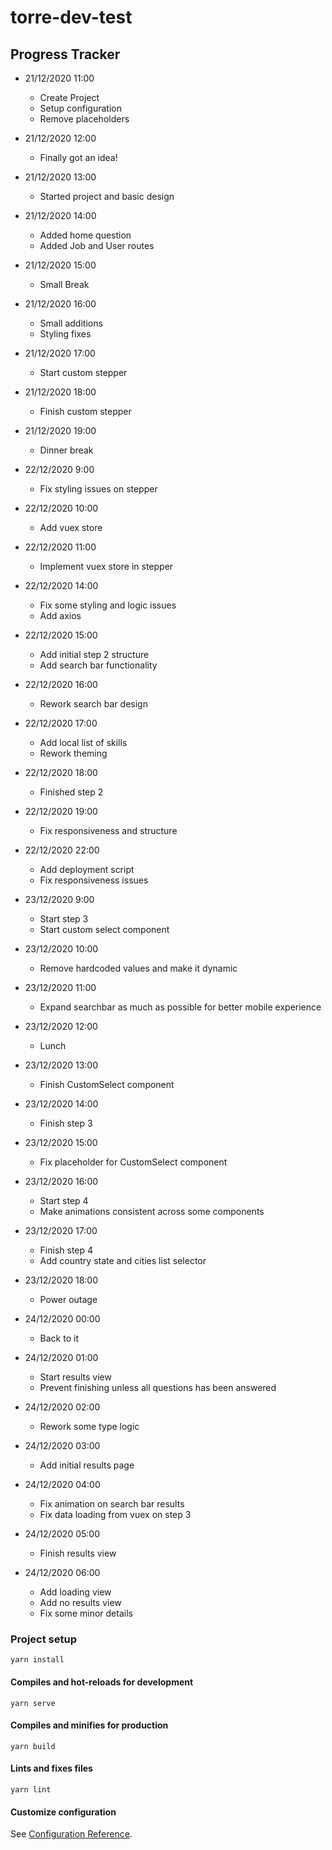 # torre-dev-test

## Progress Tracker

- 21/12/2020 11:00
  - Create Project
  - Setup configuration
  - Remove placeholders

- 21/12/2020 12:00
  - Finally got an idea!

- 21/12/2020 13:00
  - Started project and basic design

- 21/12/2020 14:00
  - Added home question
  - Added Job and User routes

- 21/12/2020 15:00
  - Small Break

- 21/12/2020 16:00
  - Small additions
  - Styling fixes

- 21/12/2020 17:00
  - Start custom stepper

- 21/12/2020 18:00
  - Finish custom stepper

- 21/12/2020 19:00
  - Dinner break

- 22/12/2020 9:00
  - Fix styling issues on stepper

- 22/12/2020 10:00
  - Add vuex store

- 22/12/2020 11:00
  - Implement vuex store in stepper

- 22/12/2020 14:00
  - Fix some styling and logic issues
  - Add axios

- 22/12/2020 15:00
  - Add initial step 2 structure
  - Add search bar functionality

- 22/12/2020 16:00
  - Rework search bar design
  
- 22/12/2020 17:00
  - Add local list of skills
  - Rework theming

- 22/12/2020 18:00
  - Finished step 2

- 22/12/2020 19:00
  - Fix responsiveness and structure

- 22/12/2020 22:00
  - Add deployment script
  - Fix responsiveness issues

- 23/12/2020 9:00
  - Start step 3
  - Start custom select component

- 23/12/2020 10:00
  - Remove hardcoded values and make it dynamic

- 23/12/2020 11:00
  - Expand searchbar as much as possible for better mobile experience

- 23/12/2020 12:00
  - Lunch

- 23/12/2020 13:00
  - Finish CustomSelect component

- 23/12/2020 14:00
  - Finish step 3

- 23/12/2020 15:00
  - Fix placeholder for CustomSelect component

- 23/12/2020 16:00
  - Start step 4
  - Make animations consistent across some components

- 23/12/2020 17:00
  - Finish step 4
  - Add country state and cities list selector

- 23/12/2020 18:00
  - Power outage

- 24/12/2020 00:00
  - Back to it

- 24/12/2020 01:00
  - Start results view
  - Prevent finishing unless all questions has been answered

- 24/12/2020 02:00
  - Rework some type logic

- 24/12/2020 03:00
  - Add initial results page

- 24/12/2020 04:00
  - Fix animation on search bar results
  - Fix data loading from vuex on step 3

- 24/12/2020 05:00
  - Finish results view

- 24/12/2020 06:00
  - Add loading view
  - Add no results view
  - Fix some minor details

### Project setup
```
yarn install
```

#### Compiles and hot-reloads for development
```
yarn serve
```

#### Compiles and minifies for production
```
yarn build
```

#### Lints and fixes files
```
yarn lint
```

#### Customize configuration
See [Configuration Reference](https://cli.vuejs.org/config/).
